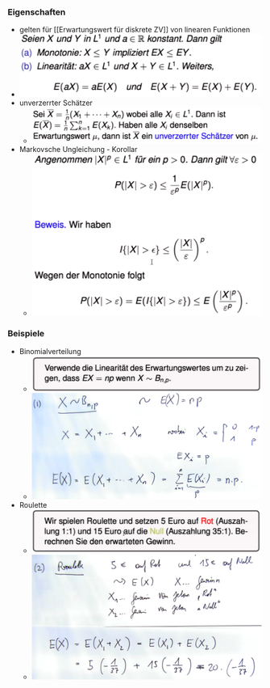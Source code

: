 ### Eigenschaften
+ gelten für [[Erwartungswert für diskrete ZV]] von linearen Funktionen
+ ![](Pasted%20image%2020221030155005.png)
+ unverzerrter Schätzer
	+ ![](Pasted%20image%2020221030155539.png)
+ Markovsche Ungleichung - Korollar
	+ ![](Pasted%20image%2020221030161138.png)

### Beispiele
+ Binomialverteilung
	+ ![](Pasted%20image%2020221030155644.png)
	+ ![](Pasted%20image%2020221030155903.png)
+ Roulette
	+ ![](Pasted%20image%2020221030155917.png)
	+ ![](Pasted%20image%2020221030160223.png)